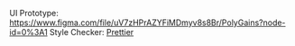 UI Prototype: https://www.figma.com/file/uV7zHPrAZYFiMDmyv8s8Br/PolyGains?node-id=0%3A1
Style Checker: [Prettier](https://prettier.io/)
